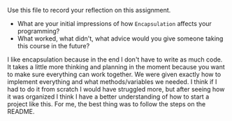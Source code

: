 Use this file to record your reflection on this assignment.

- What are your initial impressions of how `Encapsulation` affects your programming?
- What worked, what didn't, what advice would you give someone taking this course in the future?


I like encapsulation because in the end I don't have to write as much code. It takes a little more thinking and planning in the moment because you want to make sure everything can work together. We were given exactly how to implement everything and what methods/variables we needed. I think if I had to do it from scratch I would have struggled more, but after seeing how it was organized I think I have a better understanding of how to start a project like this. For me, the best thing was to follow the steps on the README. 